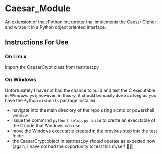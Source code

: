 # Caesar_Module
An extension of the cPython interpreter that implements the Caesar Cipher and wraps it in a Python object oriented interface.

## Instructions For Use
### On Linux
Import the CaesarCrypt class from test/test.py
### On Windows
Unfortunately I have not had the chance to build and test the C executable in Windows yet; however, in theory, it should be easily done 
as long as you have the Python `distutils` package installed. 
- navigate into the main directory of the repo using a cmd or powershell window
- issue the command `python3 setup.py build` to create an executable of the C code that Windows can use
- move the Windows executable created in the previous step into the test folder
- the CaesarCrypt object in test/test.py _*should*_ operate as expected now (again, I have not had the opportunity to test this myself 🤷‍♂️) 
